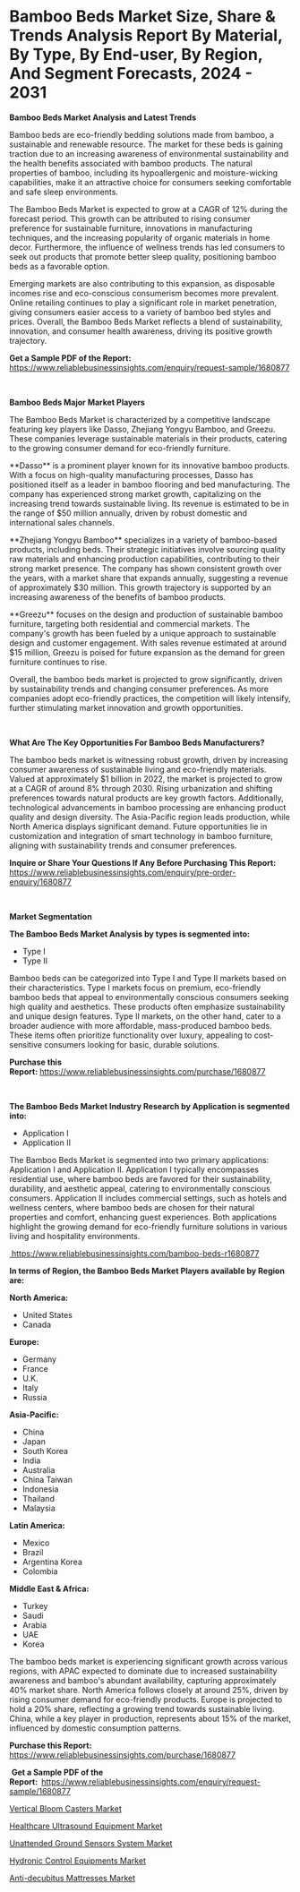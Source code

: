 <p><h1>Bamboo Beds Market Size, Share & Trends Analysis Report By Material, By Type, By End-user, By Region, And Segment Forecasts, 2024 - 2031</h1></p><p><strong>Bamboo Beds Market Analysis and Latest Trends</strong></p>
<p><p>Bamboo beds are eco-friendly bedding solutions made from bamboo, a sustainable and renewable resource. The market for these beds is gaining traction due to an increasing awareness of environmental sustainability and the health benefits associated with bamboo products. The natural properties of bamboo, including its hypoallergenic and moisture-wicking capabilities, make it an attractive choice for consumers seeking comfortable and safe sleep environments.</p><p>The Bamboo Beds Market is expected to grow at a CAGR of 12% during the forecast period. This growth can be attributed to rising consumer preference for sustainable furniture, innovations in manufacturing techniques, and the increasing popularity of organic materials in home decor. Furthermore, the influence of wellness trends has led consumers to seek out products that promote better sleep quality, positioning bamboo beds as a favorable option. </p><p>Emerging markets are also contributing to this expansion, as disposable incomes rise and eco-conscious consumerism becomes more prevalent. Online retailing continues to play a significant role in market penetration, giving consumers easier access to a variety of bamboo bed styles and prices. Overall, the Bamboo Beds Market reflects a blend of sustainability, innovation, and consumer health awareness, driving its positive growth trajectory.</p></p>
<p><strong>Get a Sample PDF of the Report:&nbsp;</strong> <a href="https://www.reliablebusinessinsights.com/enquiry/request-sample/1680877?utm_campaign=84&utm_medium=2&utm_source=Github&utm_content=ia&utm_term=12102024&utm_id=bamboo-beds">https://www.reliablebusinessinsights.com/enquiry/request-sample/1680877</a></p>
<p>&nbsp;</p>
<p><strong>Bamboo Beds Major Market Players</strong></p>
<p><p>The Bamboo Beds Market is characterized by a competitive landscape featuring key players like Dasso, Zhejiang Yongyu Bamboo, and Greezu. These companies leverage sustainable materials in their products, catering to the growing consumer demand for eco-friendly furniture.</p><p>**Dasso** is a prominent player known for its innovative bamboo products. With a focus on high-quality manufacturing processes, Dasso has positioned itself as a leader in bamboo flooring and bed manufacturing. The company has experienced strong market growth, capitalizing on the increasing trend towards sustainable living. Its revenue is estimated to be in the range of $50 million annually, driven by robust domestic and international sales channels.</p><p>**Zhejiang Yongyu Bamboo** specializes in a variety of bamboo-based products, including beds. Their strategic initiatives involve sourcing quality raw materials and enhancing production capabilities, contributing to their strong market presence. The company has shown consistent growth over the years, with a market share that expands annually, suggesting a revenue of approximately $30 million. This growth trajectory is supported by an increasing awareness of the benefits of bamboo products.</p><p>**Greezu** focuses on the design and production of sustainable bamboo furniture, targeting both residential and commercial markets. The company's growth has been fueled by a unique approach to sustainable design and customer engagement. With sales revenue estimated at around $15 million, Greezu is poised for future expansion as the demand for green furniture continues to rise.</p><p>Overall, the bamboo beds market is projected to grow significantly, driven by sustainability trends and changing consumer preferences. As more companies adopt eco-friendly practices, the competition will likely intensify, further stimulating market innovation and growth opportunities.</p></p>
<p>&nbsp;</p>
<p><strong>What Are The Key Opportunities For Bamboo Beds Manufacturers?</strong></p>
<p><p>The bamboo beds market is witnessing robust growth, driven by increasing consumer awareness of sustainable living and eco-friendly materials. Valued at approximately $1 billion in 2022, the market is projected to grow at a CAGR of around 8% through 2030. Rising urbanization and shifting preferences towards natural products are key growth factors. Additionally, technological advancements in bamboo processing are enhancing product quality and design diversity. The Asia-Pacific region leads production, while North America displays significant demand. Future opportunities lie in customization and integration of smart technology in bamboo furniture, aligning with sustainability trends and consumer preferences.</p></p>
<p><strong>Inquire or Share Your Questions If Any Before Purchasing This Report:</strong> <a href="https://www.reliablebusinessinsights.com/enquiry/pre-order-enquiry/1680877?utm_campaign=84&utm_medium=2&utm_source=Github&utm_content=ia&utm_term=12102024&utm_id=bamboo-beds">https://www.reliablebusinessinsights.com/enquiry/pre-order-enquiry/1680877</a></p>
<p>&nbsp;</p>
<p><strong>Market Segmentation</strong></p>
<p><strong>The Bamboo Beds Market Analysis by types is segmented into:</strong></p>
<p><ul><li>Type I</li><li>Type II</li></ul></p>
<p><p>Bamboo beds can be categorized into Type I and Type II markets based on their characteristics. Type I markets focus on premium, eco-friendly bamboo beds that appeal to environmentally conscious consumers seeking high quality and aesthetics. These products often emphasize sustainability and unique design features. Type II markets, on the other hand, cater to a broader audience with more affordable, mass-produced bamboo beds. These items often prioritize functionality over luxury, appealing to cost-sensitive consumers looking for basic, durable solutions.</p></p>
<p><strong>Purchase this Report:&nbsp;</strong><a href="https://www.reliablebusinessinsights.com/purchase/1680877?utm_campaign=84&utm_medium=2&utm_source=Github&utm_content=ia&utm_term=12102024&utm_id=bamboo-beds">https://www.reliablebusinessinsights.com/purchase/1680877</a></p>
<p>&nbsp;</p>
<p><strong>The Bamboo Beds Market Industry Research by Application is segmented into:</strong></p>
<p><ul><li>Application I</li><li>Application II</li></ul></p>
<p><p>The Bamboo Beds Market is segmented into two primary applications: Application I and Application II. Application I typically encompasses residential use, where bamboo beds are favored for their sustainability, durability, and aesthetic appeal, catering to environmentally conscious consumers. Application II includes commercial settings, such as hotels and wellness centers, where bamboo beds are chosen for their natural properties and comfort, enhancing guest experiences. Both applications highlight the growing demand for eco-friendly furniture solutions in various living and hospitality environments.</p></p>
<p><a href="https://www.reliablebusinessinsights.com/bamboo-beds-r1680877?utm_campaign=84&utm_medium=2&utm_source=Github&utm_content=ia&utm_term=12102024&utm_id=bamboo-beds">&nbsp;https://www.reliablebusinessinsights.com/bamboo-beds-r1680877</a></p>
<p><strong>In terms of Region, the Bamboo Beds Market Players available by Region are:</strong></p>
<p>
    <p> <strong> North America: </strong>
        <ul>
            <li>United States</li>
            <li>Canada</li>
        </ul>
        </p> 
    <p> <strong> Europe: </strong>
        <ul>
            <li>Germany</li>
            <li>France</li>
            <li>U.K.</li>
            <li>Italy</li>
            <li>Russia</li>
        </ul>
        </p> 
    <p> <strong> Asia-Pacific: </strong>
        <ul>
            <li>China</li>
            <li>Japan</li>
            <li>South Korea</li>
            <li>India</li>
            <li>Australia</li>
            <li>China Taiwan</li>
            <li>Indonesia</li>
            <li>Thailand</li>
            <li>Malaysia</li>
        </ul>
        </p> 
    <p> <strong> Latin America: </strong>
        <ul>
            <li>Mexico</li>
            <li>Brazil</li>
            <li>Argentina Korea</li>
            <li>Colombia</li>
        </ul>
        </p> 
    <p> <strong> Middle East & Africa: </strong>
        <ul>
            <li>Turkey</li>
            <li>Saudi</li>
            <li>Arabia</li>
            <li>UAE</li>
            <li>Korea</li>
        </ul>
    </p>
    </p>
<p><p>The bamboo beds market is experiencing significant growth across various regions, with APAC expected to dominate due to increased sustainability awareness and bamboo's abundant availability, capturing approximately 40% market share. North America follows closely at around 25%, driven by rising consumer demand for eco-friendly products. Europe is projected to hold a 20% share, reflecting a growing trend towards sustainable living. China, while a key player in production, represents about 15% of the market, influenced by domestic consumption patterns.</p></p>
<p><strong>Purchase this Report: </strong><a href="https://www.reliablebusinessinsights.com/purchase/1680877?utm_campaign=84&utm_medium=2&utm_source=Github&utm_content=ia&utm_term=12102024&utm_id=bamboo-beds">https://www.reliablebusinessinsights.com/purchase/1680877</a></p>
<p>&nbsp;<strong>Get a Sample PDF of the Report:&nbsp;&nbsp;</strong><a href="https://www.reliablebusinessinsights.com/enquiry/request-sample/1680877?utm_campaign=84&utm_medium=2&utm_source=Github&utm_content=ia&utm_term=12102024&utm_id=bamboo-beds">https://www.reliablebusinessinsights.com/enquiry/request-sample/1680877</a></p>
<p><strong></strong></p>
<p><p><a href="https://github.com/mestacrmorr0gv/Market-Research-Report-List-1/blob/main/vertical-bloom-casters-market.md?utm_campaign=84&utm_medium=2&utm_source=Github&utm_content=ia&utm_term=12102024&utm_id=bamboo-beds">Vertical Bloom Casters Market</a></p><p><a href="https://www.linkedin.com/pulse/global-healthcare-ultrasound-equipment-industry-analysis-iviff?utm_campaign=84&utm_medium=2&utm_source=Github&utm_content=ia&utm_term=12102024&utm_id=bamboo-beds">Healthcare Ultrasound Equipment Market</a></p><p><a href="https://www.linkedin.com/pulse/booming-unattended-ground-sensors-system-market-sector-analysis-ylejf?utm_campaign=84&utm_medium=2&utm_source=Github&utm_content=ia&utm_term=12102024&utm_id=bamboo-beds">Unattended Ground Sensors System Market</a></p><p><a href="https://github.com/MegiDuro586/Market-Research-Report-List-1/blob/main/hydronic-control-equipments-market.md?utm_campaign=84&utm_medium=2&utm_source=Github&utm_content=ia&utm_term=12102024&utm_id=bamboo-beds">Hydronic Control Equipments Market</a></p><p><a href="https://www.linkedin.com/pulse/global-anti-decubitus-mattresses-market-size-expected-b8vce?utm_campaign=84&utm_medium=2&utm_source=Github&utm_content=ia&utm_term=12102024&utm_id=bamboo-beds">Anti-decubitus Mattresses Market</a></p></p>